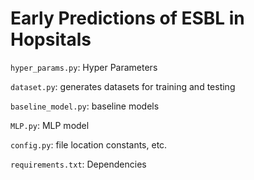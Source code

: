 # Early Predictions of ESBL in Hopsitals

`hyper_params.py`: Hyper Parameters

`dataset.py`: generates datasets for training and testing

`baseline_model.py`: baseline models

`MLP.py`: MLP model

`config.py`: file location constants, etc.

`requirements.txt`: Dependencies
